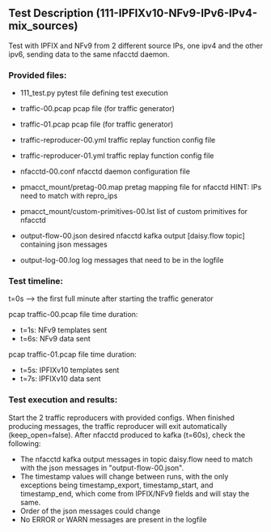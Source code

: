 ## Test Description (111-IPFIXv10-NFv9-IPv6-IPv4-mix_sources)

Test with IPFIX and NFv9 from 2 different source IPs, one ipv4 and the other ipv6, sending data to the same nfacctd daemon.

### Provided files:

- 111_test.py                               pytest file defining test execution

- traffic-00.pcap                           pcap file (for traffic generator)
- traffic-01.pcap                           pcap file (for traffic generator)
- traffic-reproducer-00.yml                 traffic replay function config file      
- traffic-reproducer-01.yml                 traffic replay function config file

- nfacctd-00.conf                           nfacctd daemon configuration file

- pmacct_mount/pretag-00.map                pretag mapping file for nfacctd              HINT: IPs need to match with repro_ips
- pmacct_mount/custom-primitives-00.lst     list of custom primitives for nfacctd

- output-flow-00.json                       desired nfacctd kafka output [daisy.flow topic] containing json messages
- output-log-00.log                         log messages that need to be in the logfile

### Test timeline:
t=0s --> the first full minute after starting the traffic generator

pcap traffic-00.pcap file time duration: 
- t=1s: NFv9 templates sent  
- t=6s: NFv9 data sent 

pcap traffic-01.pcap file time duration: 
- t=5s: IPFIXv10 templates sent
- t=7s: IPFIXv10 data sent 

### Test execution and results:

Start the 2 traffic reproducers with provided configs. When finished producing messages, the traffic reproducer will exit automatically (keep_open=false). 
After nfacctd produced to kafka (t=60s), check the following:

- The nfacctd kafka output messages in topic daisy.flow need to match with the json messages in "output-flow-00.json".
- The timestamp values will change between runs, with the only exceptions being timestamp_export, timestamp_start, and timestamp_end, which come from IPFIX/NFv9 fields and will stay the same.
- Order of the json messages could change
- No ERROR or WARN messages are present in the logfile
